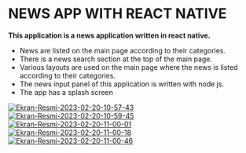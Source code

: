 <h1>NEWS APP WITH REACT NATIVE </h1>

<b>This application is a news application written in react native.</b>

<ul>
  <li>News are listed on the main page according to their categories.</li>
  <li>There is a news search section at the top of the main page.</li>
  <li>Various layouts are used on the main page where the news is listed according to their categories.</li>
  <li>The news input panel of this application is written with node js.</li>
  <li>The app has a splash screen</li>
</ul>

<a href="https://ibb.co/zfVSxLP"><img src="https://i.ibb.co/q1YRj4m/Ekran-Resmi-2023-02-20-10-57-43.png" alt="Ekran-Resmi-2023-02-20-10-57-43" border="0"></a>
<a href="https://ibb.co/fHcCYLv"><img src="https://i.ibb.co/GRhVvNT/Ekran-Resmi-2023-02-20-10-59-45.png" alt="Ekran-Resmi-2023-02-20-10-59-45" border="0"></a>
<a href="https://ibb.co/H4tpcPg"><img src="https://i.ibb.co/g9SF0Wg/Ekran-Resmi-2023-02-20-11-00-01.png" alt="Ekran-Resmi-2023-02-20-11-00-01" border="0"></a>
<a href="https://ibb.co/k378KL6"><img src="https://i.ibb.co/8zC5My4/Ekran-Resmi-2023-02-20-11-00-18.png" alt="Ekran-Resmi-2023-02-20-11-00-18" border="0"></a>
<a href="https://ibb.co/Z1PhdY5"><img src="https://i.ibb.co/XkgzX31/Ekran-Resmi-2023-02-20-11-00-46.png" alt="Ekran-Resmi-2023-02-20-11-00-46" border="0"></a>
